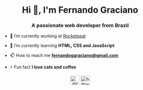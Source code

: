 <h1 align="center">Hi 👋, I'm Fernando Graciano</h1>
<h3 align="center">A passionate web developer from Brazil</h3>

- 🔭 I’m currently working at [Rocketseat](https://rocketseat.com.br/)

- 🌱 I’m currently learning **HTML, CSS and JavaScript**

- 📫 How to reach me **fernandoggraciano@gmail.com**

- ⚡ Fun fact **I love cats and coffee**

<p align="center">
<a href="https://twitter.com/@fergracianoo" target="blank"><img align="center" src="https://cdn.jsdelivr.net/npm/simple-icons@3.0.1/icons/twitter.svg" alt="@fergracianoo" height="30" width="30" /></a>
<a href="https://linkedin.com/in/fernando-graciano-767652174/" target="blank"><img align="center" src="https://cdn.jsdelivr.net/npm/simple-icons@3.0.1/icons/linkedin.svg" alt="https://www.linkedin.com/in/fernando-graciano-767652174/" height="30" width="30" /></a>
</p>
